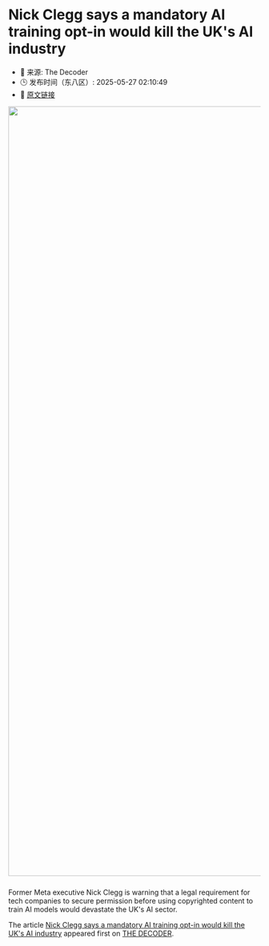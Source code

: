 # Nick Clegg says a mandatory AI training opt-in would kill the UK's AI industry
- 📅 来源: The Decoder
- 🕒 发布时间（东八区）: 2025-05-27 02:10:49
- 🔗 [原文链接](https://the-decoder.com/nick-clegg-says-a-mandatory-ai-training-opt-in-would-kill-the-uks-ai-industry/)

<p><img alt="" class="attachment-full size-full wp-post-image" height="1024" src="https://the-decoder.com/wp-content/uploads/2025/05/ai_copyright-2.png" style="height: auto; margin-bottom: 10px;" width="1536" /></p>
<p>        Former Meta executive Nick Clegg is warning that a legal requirement for tech companies to secure permission before using copyrighted content to train AI models would devastate the UK's AI sector.</p>
<p>The article <a href="https://the-decoder.com/nick-clegg-says-a-mandatory-ai-training-opt-in-would-kill-the-uks-ai-industry/">Nick Clegg says a mandatory AI training opt-in would kill the UK&#039;s AI industry</a> appeared first on <a href="https://the-decoder.com">THE DECODER</a>.</p>
